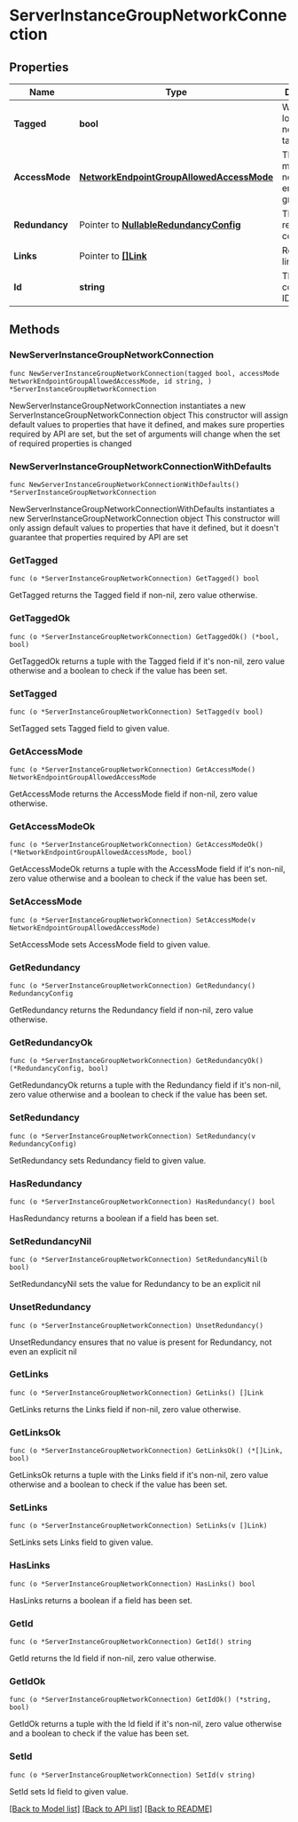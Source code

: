 # ServerInstanceGroupNetworkConnection

## Properties

Name | Type | Description | Notes
------------ | ------------- | ------------- | -------------
**Tagged** | **bool** | Whether the logical network is tagged. | 
**AccessMode** | [**NetworkEndpointGroupAllowedAccessMode**](NetworkEndpointGroupAllowedAccessMode.md) | The access mode of the network endpoint group | 
**Redundancy** | Pointer to [**NullableRedundancyConfig**](RedundancyConfig.md) | The redundancy configuration | [optional] 
**Links** | Pointer to [**[]Link**](Link.md) | Reference links | [optional] 
**Id** | **string** | The network connection ID. | 

## Methods

### NewServerInstanceGroupNetworkConnection

`func NewServerInstanceGroupNetworkConnection(tagged bool, accessMode NetworkEndpointGroupAllowedAccessMode, id string, ) *ServerInstanceGroupNetworkConnection`

NewServerInstanceGroupNetworkConnection instantiates a new ServerInstanceGroupNetworkConnection object
This constructor will assign default values to properties that have it defined,
and makes sure properties required by API are set, but the set of arguments
will change when the set of required properties is changed

### NewServerInstanceGroupNetworkConnectionWithDefaults

`func NewServerInstanceGroupNetworkConnectionWithDefaults() *ServerInstanceGroupNetworkConnection`

NewServerInstanceGroupNetworkConnectionWithDefaults instantiates a new ServerInstanceGroupNetworkConnection object
This constructor will only assign default values to properties that have it defined,
but it doesn't guarantee that properties required by API are set

### GetTagged

`func (o *ServerInstanceGroupNetworkConnection) GetTagged() bool`

GetTagged returns the Tagged field if non-nil, zero value otherwise.

### GetTaggedOk

`func (o *ServerInstanceGroupNetworkConnection) GetTaggedOk() (*bool, bool)`

GetTaggedOk returns a tuple with the Tagged field if it's non-nil, zero value otherwise
and a boolean to check if the value has been set.

### SetTagged

`func (o *ServerInstanceGroupNetworkConnection) SetTagged(v bool)`

SetTagged sets Tagged field to given value.


### GetAccessMode

`func (o *ServerInstanceGroupNetworkConnection) GetAccessMode() NetworkEndpointGroupAllowedAccessMode`

GetAccessMode returns the AccessMode field if non-nil, zero value otherwise.

### GetAccessModeOk

`func (o *ServerInstanceGroupNetworkConnection) GetAccessModeOk() (*NetworkEndpointGroupAllowedAccessMode, bool)`

GetAccessModeOk returns a tuple with the AccessMode field if it's non-nil, zero value otherwise
and a boolean to check if the value has been set.

### SetAccessMode

`func (o *ServerInstanceGroupNetworkConnection) SetAccessMode(v NetworkEndpointGroupAllowedAccessMode)`

SetAccessMode sets AccessMode field to given value.


### GetRedundancy

`func (o *ServerInstanceGroupNetworkConnection) GetRedundancy() RedundancyConfig`

GetRedundancy returns the Redundancy field if non-nil, zero value otherwise.

### GetRedundancyOk

`func (o *ServerInstanceGroupNetworkConnection) GetRedundancyOk() (*RedundancyConfig, bool)`

GetRedundancyOk returns a tuple with the Redundancy field if it's non-nil, zero value otherwise
and a boolean to check if the value has been set.

### SetRedundancy

`func (o *ServerInstanceGroupNetworkConnection) SetRedundancy(v RedundancyConfig)`

SetRedundancy sets Redundancy field to given value.

### HasRedundancy

`func (o *ServerInstanceGroupNetworkConnection) HasRedundancy() bool`

HasRedundancy returns a boolean if a field has been set.

### SetRedundancyNil

`func (o *ServerInstanceGroupNetworkConnection) SetRedundancyNil(b bool)`

 SetRedundancyNil sets the value for Redundancy to be an explicit nil

### UnsetRedundancy
`func (o *ServerInstanceGroupNetworkConnection) UnsetRedundancy()`

UnsetRedundancy ensures that no value is present for Redundancy, not even an explicit nil
### GetLinks

`func (o *ServerInstanceGroupNetworkConnection) GetLinks() []Link`

GetLinks returns the Links field if non-nil, zero value otherwise.

### GetLinksOk

`func (o *ServerInstanceGroupNetworkConnection) GetLinksOk() (*[]Link, bool)`

GetLinksOk returns a tuple with the Links field if it's non-nil, zero value otherwise
and a boolean to check if the value has been set.

### SetLinks

`func (o *ServerInstanceGroupNetworkConnection) SetLinks(v []Link)`

SetLinks sets Links field to given value.

### HasLinks

`func (o *ServerInstanceGroupNetworkConnection) HasLinks() bool`

HasLinks returns a boolean if a field has been set.

### GetId

`func (o *ServerInstanceGroupNetworkConnection) GetId() string`

GetId returns the Id field if non-nil, zero value otherwise.

### GetIdOk

`func (o *ServerInstanceGroupNetworkConnection) GetIdOk() (*string, bool)`

GetIdOk returns a tuple with the Id field if it's non-nil, zero value otherwise
and a boolean to check if the value has been set.

### SetId

`func (o *ServerInstanceGroupNetworkConnection) SetId(v string)`

SetId sets Id field to given value.



[[Back to Model list]](../README.md#documentation-for-models) [[Back to API list]](../README.md#documentation-for-api-endpoints) [[Back to README]](../README.md)


